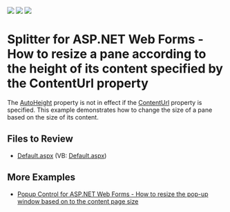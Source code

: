 <!-- default badges list -->
![](https://img.shields.io/endpoint?url=https://codecentral.devexpress.com/api/v1/VersionRange/128555341/21.1.5%2B)
[![](https://img.shields.io/badge/Open_in_DevExpress_Support_Center-FF7200?style=flat-square&logo=DevExpress&logoColor=white)](https://supportcenter.devexpress.com/ticket/details/E4212)
[![](https://img.shields.io/badge/📖_How_to_use_DevExpress_Examples-e9f6fc?style=flat-square)](https://docs.devexpress.com/GeneralInformation/403183)
<!-- default badges end -->

# Splitter for ASP.NET Web Forms - How to resize a pane according to the height of its content specified by the ContentUrl property

The [AutoHeight](https://docs.devexpress.com/AspNet/DevExpress.Web.SplitterPane.AutoHeight) property is not in effect if the [ContentUrl](https://docs.devexpress.com/AspNet/DevExpress.Web.SplitterPane.ContentUrl) property is specified. This example demonstrates how to change the size of a pane based on the size of its content.
 
## Files to Review

* [Default.aspx](./CS/Solution/Default.aspx) (VB: [Default.aspx](./VB/Solution/Default.aspx))

## More Examples

* [Popup Control for ASP.NET Web Forms - How to resize the pop-up window based on to the content page size](https://github.com/DevExpress-Examples/asp-net-web-forms-popup-control-resize-popup-window-based-on-content-page-size)
